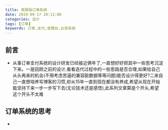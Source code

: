 ```yaml
---
title: 简易版订单系统
date: 2019-09-17 20:11:00
categories: 设计
tags: [订单]
keywords: 订单,支付,收银台,业务系统
---
```


## 前言
- 从事订单支付系统的设计研发已经接近俩年了,一直想好好把其中一些思考沉淀下来。一是回顾之前的设计,看看迭代过程中的一些思路是否合理,如果给自己从头再来的机会(不用考虑苦逼的兼容脏数据等等问题)能否设计得更好?二来自己一直想培养写博客的习惯,却从15年一直到现在都没有养成,希望从现在开始能坚持下来一步一步写下去(无论技术还是感悟),此系列文章算是个开头,希望这个开头不太难

<!--more--> 

## 订单系统的思考
- 